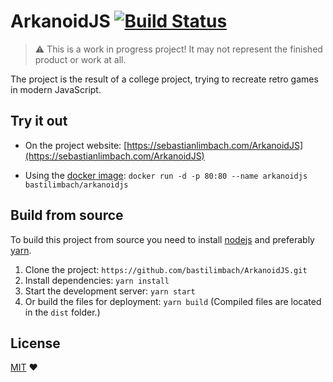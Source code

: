 # ArkanoidJS [![Build Status](https://travis-ci.org/bastilimbach/ArkanoidJS.svg?branch=master)](https://travis-ci.org/bastilimbach/ArkanoidJS)
> :warning: This is a work in progress project! It may not represent the finished product or work at all.

The project is the result of a college project, trying to recreate retro games in modern JavaScript.

## Try it out
- On the project website: [https://sebastianlimbach.com/ArkanoidJS](https://sebastianlimbach.com/ArkanoidJS)

- Using the [docker image](https://hub.docker.com/r/bastilimbach/arkanoidjs/): `docker run -d -p 80:80 --name arkanoidjs bastilimbach/arkanoidjs`

## Build from source
To build this project from source you need to install [nodejs](https://nodejs.org/en/) and preferably [yarn](https://yarnpkg.com/en/).
1. Clone the project: `https://github.com/bastilimbach/ArkanoidJS.git`
2. Install dependencies: `yarn install`
3. Start the development server: `yarn start`
4. Or build the files for deployment: `yarn build` (Compiled files are located in the `dist` folder.)

## License
[MIT](https://github.com/bastilimbach/ArkanoidJS/blob/master/LICENSE) :heart:
